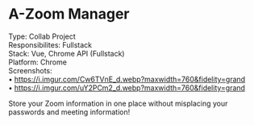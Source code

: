 # A-Zoom Manager
Type: Collab Project <br>
Responsibilites: Fullstack <br>
Stack: Vue, Chrome API (Fullstack) <br>
Platform: Chrome <br>
Screenshots: <br>
• https://i.imgur.com/Cw6TVnE_d.webp?maxwidth=760&fidelity=grand  <br>
• https://i.imgur.com/uY2PCm2_d.webp?maxwidth=760&fidelity=grand  <br>

Store your Zoom information in one place without misplacing your passwords and meeting information!  
